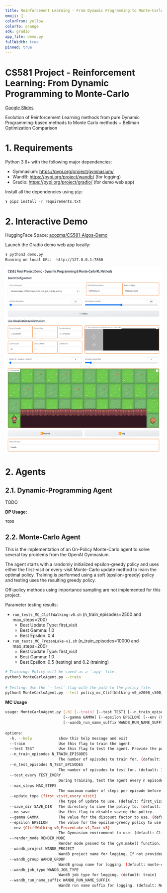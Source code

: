 ```yaml
---
title: Reinforcement Learning - From Dynamic Programming to Monte-Carlo
emoji: 🧠
colorFrom: yellow
colorTo: orange
sdk: gradio
app_file: demo.py
fullWidth: true
pinned: true
---
```


# CS581 Project - Reinforcement Learning: From Dynamic Programming to Monte-Carlo

[Google Slides](https://docs.google.com/presentation/d/1v4WwBQKoPnGiyCMXgUs-pCCJ8IwZqM3thUf-Ky00eTQ/edit?usp=sharing)

Evolution of Reinforcement Learning methods from pure Dynamic Programming-based methods to Monte Carlo methods + Bellman Optimization Comparison  

# 1. Requirements

Python 3.6+ with the following major dependencies:

- Gymnasium: <https://pypi.org/project/gymnasium/>
- WandB: <https://pypi.org/project/wandb/> (for logging)
- Gradio: <https://pypi.org/project/gradio/> (for demo web app)

Install all the dependencies using `pip`:

```bash
❯ pip3 install -r requirements.txt
```

# 2. Interactive Demo

HuggingFace Space: [acozma/CS581-Algos-Demo](https://huggingface.co/spaces/acozma/CS581-Algos-Demo)

Launch the Gradio demo web app locally:

```bash
❯ python3 demo.py
Running on local URL:  http://127.0.0.1:7860
```

<img src="./assets/gradio_demo.png"  height="600" />

# 2. Agents

## 2.1. Dynamic-Programming Agent

TODO

**DP Usage:**

```bash
TODO
```

## 2.2. Monte-Carlo Agent

This is the implementation of an On-Policy Monte-Carlo agent to solve several toy problems from the OpenAI Gymnasium.  

The agent starts with a randomly initialized epsilon-greedy policy and uses either the first-visit or every-visit Monte-Carlo update method to learn the optimal policy. Training is performed using a soft (epsilon-greedy) policy and testing uses the resulting greedy policy.

Off-policy methods using importance sampling are not implemented for this project.

Parameter testing results:  

- `run_tests_MC_CliffWalking-v0.sh` (n_train_episodes=2500 and max_steps=200)
  - Best Update Type: first_visit
  - Best Gamma: 1.0
  - Best Epsilon: 0.4
- `run_tests_MC_FrozenLake-v1.sh` (n_train_episodes=10000 and max_steps=200)
  - Best Update Type: first_visit
  - Best Gamma: 1.0
  - Best Epsilon: 0.5 (testing) and 0.2 (training)

```bash
# Training: Policy will be saved as a `.npy` file.
python3 MonteCarloAgent.py --train

# Testing: Use the `--test` flag with the path to the policy file.
python3 MonteCarloAgent.py --test policy_mc_CliffWalking-v0_e2000_s500_g0.99_e0.1.npy --render_mode human
```

**MC Usage**

```bash
usage: MonteCarloAgent.py [-h] [--train] [--test TEST] [--n_train_episodes N_TRAIN_EPISODES] [--n_test_episodes N_TEST_EPISODES] [--test_every TEST_EVERY] [--max_steps MAX_STEPS] [--update_type {first_visit,every_visit}] [--save_dir SAVE_DIR] [--no_save]
                          [--gamma GAMMA] [--epsilon EPSILON] [--env {CliffWalking-v0,FrozenLake-v1,Taxi-v3}] [--render_mode RENDER_MODE] [--wandb_project WANDB_PROJECT] [--wandb_group WANDB_GROUP] [--wandb_job_type WANDB_JOB_TYPE]
                          [--wandb_run_name_suffix WANDB_RUN_NAME_SUFFIX]

options:
  -h, --help            show this help message and exit
  --train               Use this flag to train the agent.
  --test TEST           Use this flag to test the agent. Provide the path to the policy file.
  --n_train_episodes N_TRAIN_EPISODES
                        The number of episodes to train for. (default: 2500)
  --n_test_episodes N_TEST_EPISODES
                        The number of episodes to test for. (default: 100)
  --test_every TEST_EVERY
                        During training, test the agent every n episodes. (default: 100)
  --max_steps MAX_STEPS
                        The maximum number of steps per episode before the episode is forced to end. (default: 200)
  --update_type {first_visit,every_visit}
                        The type of update to use. (default: first_visit)
  --save_dir SAVE_DIR   The directory to save the policy to. (default: policies)
  --no_save             Use this flag to disable saving the policy.
  --gamma GAMMA         The value for the discount factor to use. (default: 1.0)
  --epsilon EPSILON     The value for the epsilon-greedy policy to use. (default: 0.4)
  --env {CliffWalking-v0,FrozenLake-v1,Taxi-v3}
                        The Gymnasium environment to use. (default: CliffWalking-v0)
  --render_mode RENDER_MODE
                        Render mode passed to the gym.make() function. Use 'human' to render the environment. (default: None)
  --wandb_project WANDB_PROJECT
                        WandB project name for logging. If not provided, no logging is done. (default: None)
  --wandb_group WANDB_GROUP
                        WandB group name for logging. (default: monte-carlo)
  --wandb_job_type WANDB_JOB_TYPE
                        WandB job type for logging. (default: train)
  --wandb_run_name_suffix WANDB_RUN_NAME_SUFFIX
                        WandB run name suffix for logging. (default: None)
```

